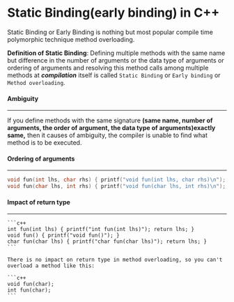 # Static Binding(early binding) in C++

Static Binding or Early Binding is nothing but most popular compile time polymorphic technique method overloading.

**Definition of Static Binding**: Defining multiple methods with the same name but difference in the number of arguments or the data type of arguments or ordering of arguments and resolving this method calls among multiple methods at ***compilation*** itself is called `Static Binding` or `Early binding` or `Method overloading`.

#### Ambiguity
___
If you define methods with the same signature **(same name, number of arguments, the order of argument, the data type of arguments)exactly same,** then it causes of ambiguity, the compiler is unable to find what method is to be executed.

#### Ordering of arguments
___
```c++
void fun(int lhs, char rhs) { printf("void fun(int lhs, char rhs)\n"); }
void fun(char lhs, int rhs) { printf("void fun(char lhs, int rhs)\n"); }
```

#### Impact of return type
___
    ```c++
    int fun(int lhs) { printf("int fun(int lhs)"); return lhs; }
    void fun() { printf("void fun()"); }
    char fun(char lhs) { printf("char fun(char lhs)"); return lhs; }
    ```
    
    There is no impact on return type in method overloading, so you can't overload a method like this:
    
    ```c++
    void fun(char);
    int fun(char);
    ```